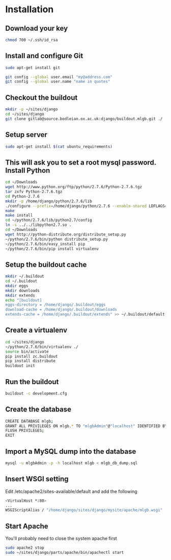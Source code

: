 Installation
============

Download your key
-----------------
```bash
chmod 700 ~/.ssh/id_rsa
```
Install and configure Git
-------------------------
```bash
sudo apt-get install git
```
```bash
git config --global user.email "my@address.com"
git config --global user.name "name in quotes"
```
Checkout the buildout
---------------------
```bash
mkdir -p ~/sites/django
cd ~/sites/django
git clone gitlab@source.bodleian.ox.ac.uk:django/buildout.mlgb.git ./
```
Setup server
------------

```bash
sudo apt-get install $(cat ubuntu_requirements)
```
This will ask you to set a root mysql password.
Install Python
--------------
```bash
cd ~/Downloads
wget http://www.python.org/ftp/python/2.7.6/Python-2.7.6.tgz
tar zxfv Python-2.7.6.tgz
cd Python-2.7.6
mkdir -p /home/django/python/2.7.6/lib
./configure --prefix=/home/django/python/2.7.6 --enable-shared LDFLAGS="-Wl,-rpath /home/django/python/2.7.6/lib"
make
make install
cd ~/python/2.7.6/lib/python2.7/config
ln -s ../../libpython2.7.so .
cd ~/Downloads
wget http://python-distribute.org/distribute_setup.py
~/python/2.7.6/bin/python distribute_setup.py
~/python/2.7.6/bin/easy_install pip
~/python/2.7.6/bin/pip install virtualenv
```
Setup the buildout cache
------------------------
```bash
mkdir ~/.buildout
cd ~/.buildout
mkdir eggs
mkdir downloads
mkdir extends
echo "[buildout]
eggs-directory = /home/django/.buildout/eggs
download-cache = /home/django/.buildout/downloads
extends-cache = /home/django/.buildout/extends" >> ~/.buildout/default.cfg
```
Create a virtualenv
-------------------
```bash
cd ~/sites/django
~/python/2.7.6/bin/virtualenv ./
source bin/activate
pip install zc.buildout
pip install distribute
buildout init
```
Run the buildout
----------------
```bash
buildout -c development.cfg
```
Create the database
-------------------
```bash
CREATE DATABASE mlgb;
GRANT ALL PRIVILEGES ON mlgb.* TO "mlgbAdmin"@"localhost" IDENTIFIED BY "<password here>";
FLUSH PRIVILEGES;
EXIT
```
Import a MySQL dump into the database
-------------------------------------
```bash
mysql -u mlgbAdmin -p -h localhost mlgb < mlgb_db_dump.sql 
```
Insert WSGI setting
-------------------
Edit /etc/apache2/sites-available/default and add the following 
```bash
<VirtualHost *:80>
...
WSGIScriptAlias / "/home/django/sites/django/mysite/apache/mlgb.wsgi"
```
Start Apache
------------
You'll probably need to close the system apache first
```bash
sudo apache2 stop
sudo ~/sites/django/parts/apache/bin/apachectl start
```
